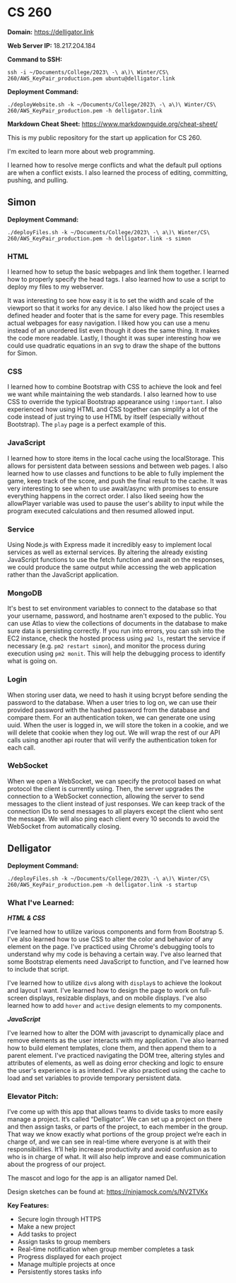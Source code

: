 # CS 260

**Domain:**
https://delligator.link

**Web Server IP:**
18.217.204.184

**Command to SSH:**
```
ssh -i ~/Documents/College/2023\ -\ a\)\ Winter/CS\ 260/AWS_KeyPair_production.pem ubuntu@delligator.link
```

**Deployment Command:**
```
./deployWebsite.sh -k ~/Documents/College/2023\ -\ a\)\ Winter/CS\ 260/AWS_KeyPair_production.pem -h delligator.link
```

**Markdown Cheat Sheet:**
https://www.markdownguide.org/cheat-sheet/

This is my public repository for the start up application for CS 260.

I'm excited to learn more about web programming.

I learned how to resolve merge conflicts and what the default pull options are when a conflict exists. I also learned the process of editing, committing, pushing, and pulling. 

## Simon

**Deployment Command:**
```
./deployFiles.sh -k ~/Documents/College/2023\ -\ a\)\ Winter/CS\ 260/AWS_KeyPair_production.pem -h delligator.link -s simon
```

### HTML

I learned how to setup the basic webpages and link them together. I learned how to properly specify the head tags. I also learned how to use a script to deploy my files to my webserver.

It was interesting to see how easy it is to set the width and scale of the viewport so that it works for any device. I also
liked how the project uses a defined header and footer that is the same for every page. This resembles actual webpages for
easy navigation. I liked how you can use a menu instead of an unordered list even though it does the same thing. It makes
the code more readable. Lastly, I thought it was super interesting how we could use quadratic equations in an svg to draw
the shape of the buttons for Simon.

### CSS

I learned how to combine Bootstrap with CSS to achieve the look and feel we want while maintaining the web standards. I also learned how to use CSS to override the typical Bootstrap appearance using `!important`. I also experienced how using HTML and CSS together can simplify a lot of the code instead of just trying to use HTML by itself (especially without Bootstrap). The `play` page is a perfect example of this.

### JavaScript

I learned how to store items in the local cache using the localStorage. This allows for persistent data between sessions and between web pages. I also learned how to use classes and functions to be able to fully implement the game, keep track of the score, and push the final result to the cache. It was very interesting to see when to use await/async with promises to ensure everything happens in the correct order. I also liked seeing how the allowPlayer variable was used to pause the user's ability to input while the program executed calculations and then resumed allowed input.

### Service

Using Node.js with Express made it incredibly easy to implement local services as well as external services. By altering the already existing JavaScript functions to use the fetch function and await on the responses, we could produce the same output while accessing the web application rather than the JavaScript application.

### MongoDB

It's best to set environment variables to connect to the database so that your username, password, and hostname aren't exposed to the public. You can use Atlas to view the collections of documents in the database to make sure data is persisting correctly. If you run into errors, you can ssh into the EC2 instance, check the hosted process using `pm2 ls`, restart the service if necessary (e.g. `pm2 restart simon`), and monitor the process during execution using `pm2 monit`. This will help the debugging process to identify what is going on.

### Login

When storing user data, we need to hash it using bcrypt before sending the password to the database. When a user tries to log on, we can use their provided password with the hashed password from the database and compare them. For an authentication token, we can generate one using uuid. When the user is logged in, we will store the token in a cookie, and we will delete that cookie when they log out. We will wrap the rest of our API calls using another api router that will verify the authentication token for each call.

### WebSocket

When we open a WebSocket, we can specify the protocol based on what protocol the client is currently using. Then, the server upgrades the connection to a WebSocket connection, allowing the server to send messages to the client instead of just responses. We can keep track of the connection IDs to send messages to all players except the client who sent the message. We will also ping each client every 10 seconds to avoid the WebSocket from automatically closing.

## Delligator

**Deployment Command:**
```
./deployFiles.sh -k ~/Documents/College/2023\ -\ a\)\ Winter/CS\ 260/AWS_KeyPair_production.pem -h delligator.link -s startup
```

### What I've Learned:

***HTML & CSS***

I've learned how to utilize various components and form from Bootstrap 5. I've also learned how to use CSS to alter the color and behavior of any element on the page. I've practiced using Chrome's debugging tools to understand why my code is behaving a certain way. I've also learned that some Bootstrap elements need JavaScript to function, and I've learned how to include that script.

I've learned how to utilize `div`s along with `display`s to achieve the lookout and layout I want. I've learned how to design the page to work on full-screen displays, resizable displays, and on mobile displays. I've also learned how to add `hover` and `active` design elements to my components.

***JavaScript***

I've learned how to alter the DOM with javascript to dynamically place and remove elements as the user interacts with my application. I've also learned how to build element templates, clone them, and then append them to a parent element. I've practiced navigating the DOM tree, altering styles and attributes of elements, as well as doing error checking and logic to ensure the user's experience is as intended. I've also practiced using the cache to load and set variables to provide temporary persistent data.

### Elevator Pitch:

I’ve come up with this app that allows teams to divide tasks to more easily manage a project. It’s called “Delligator”. We can set up a project on there and then assign tasks, or parts of the project, to each member in the group. That way we know exactly what portions of the group project we’re each in charge of, and we can see in real-time where everyone is at with their responsibilities. It’ll help increase productivity and avoid confusion as to who is in charge of what. It will also help improve and ease communication about the progress of our project.

The mascot and logo for the app is an alligator named Del.

Design sketches can be found at: https://ninjamock.com/s/NV2TVKx

**Key Features:**
- Secure login through HTTPS
- Make a new project
- Add tasks to project
- Assign tasks to group members
- Real-time notification when group member completes a task
- Progress displayed for each project
- Manage multiple projects at once
- Persistently stores tasks info
